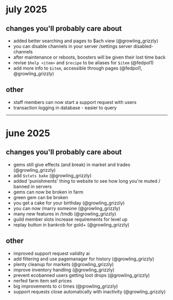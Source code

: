 # july 2025

## changes you'll probably care about

- added better searching and pages to $ach view (@growling_grizzly)
- you can disable channels in your server /settings server disabled-channels
- after maintenance or reboots, boosters will be given their lost time back
- revise `$help <item>` and `$recipe` to be aliases for `$item` (@fedpol1)
- add more info to `$item`, accessible through pages (@fedpol1, @growling_grizzly)

## other

- staff members can now start a support request with users
- transaction logging in database - easier to query

---

# june 2025

## changes you'll probably care about

- gems still give effects (and break) in market and trades (@growling_grizzly)
- add `$stats bake` (@growling_grizzly)
- added 'punishments' thing to website to see how long you're muted / banned in servers
- gems can now be broken in farm
- green gem can be broken
- you get a cake for your birthday (@growling_grizzly)
- you can now /marry someone (@growling_grizzly)
- many new features in /tmdb (@growling_grizzly)
- guild member slots increase requirements for level up
- replay button in bankrob for gold+ (@growling_grizzly)

## other

- improved support request validity ai
- add filtering and use pagemanager for history (@growling_grizzly)
- plenty cleanup for markets (@growling_grizzly)
- improve inventory handling (@growling_grizzly)
- prevent ecobanned users getting loot drops (@growling_grizzly)
- nerfed farm item sell prices
- big improvements to ci times (@growling_grizzly)
- support requests close automatically with inactivity (@growling_grizzly)
